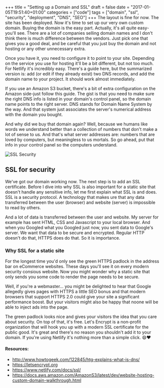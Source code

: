 +++
title = "Setting up a Domain and SSL"
draft = false
date = "2017-01-05T19:51:40+01:00"
categories = ["code"]
tags = ["domain", "ssl", "security", "deployment", "DNS", "SEO"]
+++
The layout is fine for now. The site has been deployed. Now it's time to set up our very own custom domain. Buying the domain is the easy part. Actually, it's all quite easy-you'll see. There are a lot of companies selling domain names and I don't think there is much difference between the vendors. Just pick one that gives you a good deal, and be careful that you just buy the domain and not hosting or any other unnecessary extra.

Once you have it, you need to configure it to point to your site. Depending on the service you use for hosting it'll be a bit different, but not too much. For Netlify it's incredibly easy. There's a guide here, but the summarized version is: add (or edit if they already exist) two DNS records, and add the domain name to your project. It should work almost immediately.

If you use an Amazon S3 bucket, there's a bit of extra configuration on the Amazon side-just follow this guide. The gist is that you need to make sure the right DNS info is listed in your domain's control panel, so the domain name points to the right server. DNS stands for Domain Name System by the way. And that system just associates the server's numerical address with the domain you bought.

And why did we buy that domain again? Well, because we humans like words we understand better than a collection of numbers that don't make a lot of sense to us. And that's what server addresses are: numbers that are loved by computers, but meaningless to us mortals. So go ahead, put that info in your control panel so the computers understand.

![SSL Security](/img/ssl-secure.jpg "SSL Security")

## SSL for security
We've got our domain working now. The next step is to add an SSL certificate. Before I dive into why SSL is also important for a static site that doesn't handle any sensitive info, let me first explain what SSL is and does. SSL is a security protocol. A technology that makes ure that any data transferred between the user (browser) and website (server) is impossible to read by others.

And a lot of data is transferred between the user and website. My server for example has sent HTML, CSS and Javascript to your local browser. And when you Googled what you Googled just now, you sent data to Google's server. We want that data to be secure and encrypted. Regular HTTP doesn't do that, HTTPS does do that. So it is importance.

### Why SSL for a static site
For the longest time you'd only see the green HTTPS padlock in the address bar on eCommerce websites. These days you'll see it on every modern security consious website. Now you might wonder why a static site that only sends you some code to render the page needs to be secure.

Well, if you're a webmaster... you might be delighted to hear that Google allegedly gives pages with HTTPS a little SEO bonus and that modern browsers that support HTTPS 2.0 could give your site a significant performance boost. But your visitors might also be happy that noone will be able to inject ads into the page.

The green padlock looks nice and gives your visitors the idea that you care about security. On top of that, it's free. Let's Encrypt is a non-profit organization that will hook you up with a modern SSL certificate for the public good. It's great and there's no reason you shouldn't add it to your domain. If you're using Netlify it's nothing more than a simple click. :smile::heart:

#### Resources:
* http://www.howtogeek.com/122845/htg-explains-what-is-dns/
* https://letsencrypt.org
* https://www.netlify.com/docs/ssl/
* https://docs.aws.amazon.com/AmazonS3/latest/dev/website-hosting-custom-domain-walkthrough.html